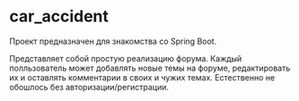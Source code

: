 # car_accident
Проект предназначен для знакомства со Spring Boot.

Представляет собой простую реализацию форума. Каждый полльзователь может добавлять новые темы на форуме, 
редактировать их и оставлять комментарии в своих и чужих темах. 
Естественно не обошлось без авторизации/регистрации.
